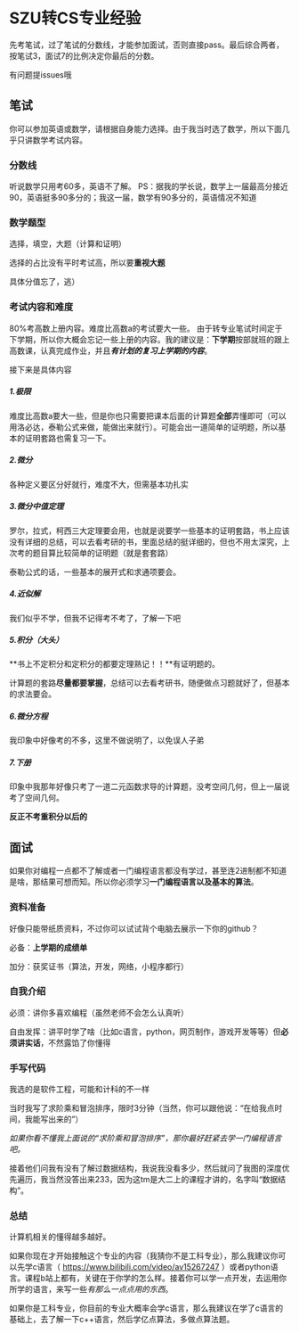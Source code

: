 # SZU转CS专业经验

先考笔试，过了笔试的分数线，才能参加面试，否则直接pass。最后综合两者，按笔试3，面试7的比例决定你最后的分数。

有问题提issues哦

## 笔试

你可以参加英语或数学，请根据自身能力选择。由于我当时选了数学，所以下面几乎只讲数学考试内容。

### 分数线

听说数学只用考60多，英语不了解。
PS：据我的学长说，数学上一届最高分接近90，英语挺多90多分的；我这一届，数学有90多分的，英语情况不知道

### 数学题型

选择，填空，大题（计算和证明）

选择的占比没有平时考试高，所以要**重视大题**

具体分值忘了，逃）

### 考试内容和难度

80%考高数上册内容。难度比高数a的考试要大一些。
由于转专业笔试时间定于下学期，所以你大概会忘记一些上册的内容。我的建议是：**下学期**按部就班的跟上高数课，认真完成作业，并且***有计划的复习上学期的内容***。

接下来是具体内容

##### 1.极限

难度比高数a要大一些，但是你也只需要把课本后面的计算题**全部**弄懂即可（可以用洛必达，泰勒公式来做，能做出来就行）。可能会出一道简单的证明题，所以基本的证明套路也需复习一下。

##### 2.微分

 各种定义要区分好就行，难度不大，但需基本功扎实

##### 3.微分中值定理

罗尔，拉式，柯西三大定理要会用，也就是说要学一些基本的证明套路，书上应该没有详细的总结，可以去看考研的书，里面总结的挺详细的，但也不用太深究，上次考的题目算比较简单的证明题（就是套套路）

泰勒公式的话，一些基本的展开式和求通项要会。

##### 4.近似解

我们似乎不学，但我不记得考不考了，了解一下吧

##### 5.积分（大头）

**书上不定积分和定积分的都要定理熟记！！**有证明题的。

计算题的套路**尽量都要掌握**，总结可以去看考研书，随便做点习题就好了，但基本的求法要会。

##### 6.微分方程

我印象中好像考的不多，这里不做说明了，以免误人子弟

##### 7.下册

印象中我那年好像只考了一道二元函数求导的计算题，没考空间几何，但上一届说考了空间几何。

**反正不考重积分以后的**

## 面试

如果你对编程一点都不了解或者一门编程语言都没有学过，甚至连2进制都不知道是啥，那结果可想而知。所以你必须学习**一门编程语言以及基本的算法**。

### 资料准备

好像只能带纸质资料，不过你可以试试背个电脑去展示一下你的github？

必备：**上学期的成绩单**

加分：获奖证书（算法，开发，网络，小程序都行）

### 自我介绍

必须：讲你多喜欢编程（虽然老师不会怎么认真听）

自由发挥：讲平时学了啥（比如c语言，python，网页制作，游戏开发等等）但**必须讲实话**，不然露馅了你懂得

### 手写代码

我选的是软件工程，可能和计科的不一样

当时我写了求阶乘和冒泡排序，限时3分钟（当然，你可以跟他说：“在给我点时间，我能写出来的”）

*如果你看不懂我上面说的“求阶乘和冒泡排序”，那你最好赶紧去学一门编程语言吧。*

接着他们问我有没有了解过数据结构，我说我没看多少，然后就问了我图的深度优先遍历，我当然没答出来233，因为这tm是大二上的课程才讲的，名字叫“数据结构”。

### 总结

计算机相关的懂得越多越好。

如果你现在才开始接触这个专业的内容（我猜你不是工科专业），那么我建议你可以先学c语言（ https://www.bilibili.com/video/av15267247 ）或者python语言。课程b站上都有，关键在于你学的怎么样。接着你可以学一点开发，去运用你所学的语言，来写一些*有那么一点点用的东西*。

如果你是工科专业，你目前的专业大概率会学c语言，那么我建议在学了c语言的基础上，去了解一下c++语言，然后学亿点算法，多做点算法题。
